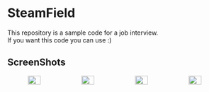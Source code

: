 # SteamField
This repository is a sample code for a job interview.<br/>
If you want this code you can use :)<br/>
<h2>ScreenShots</h2>
<div style="display: flex;" align="center">
<img src="https://user-images.githubusercontent.com/48182655/120868066-d63f2f80-c59b-11eb-9caf-875cfc5db050.png"  width="24%">
<img src="https://user-images.githubusercontent.com/48182655/120868068-d6d7c600-c59b-11eb-8ec1-fc5df401b494.png"  width="24%">
<img src="https://user-images.githubusercontent.com/48182655/120868072-d808f300-c59b-11eb-815c-0bc9d5a5e32e.png"  width="24%">
<img src="https://user-images.githubusercontent.com/48182655/120868079-d93a2000-c59b-11eb-904e-30fcab6b3f6c.png"  width="24%">
</div>
